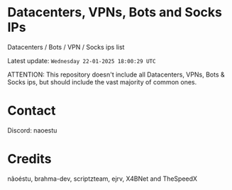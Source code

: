 # Datacenters, VPNs, Bots and Socks IPs
 
Datacenters / Bots / VPN / Socks ips list

Latest update: `Wednesday 22-01-2025 18:00:29 UTC` 

ATTENTION: This repository doesn't include all Datacenters, VPNs, Bots & Socks ips, 
but should include the vast majority of common ones.

# Contact
Discord: naoestu

# Credits
nãoéstu, brahma-dev, scriptzteam, ejrv, X4BNet and TheSpeedX

